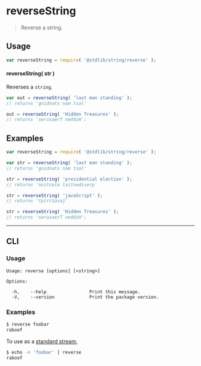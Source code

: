 # reverseString

> Reverse a string.

<section class="usage">

## Usage

```javascript
var reverseString = require( '@stdlib/string/reverse' );
```

#### reverseString( str )

Reverses a `string`.

```javascript
var out = reverseString( 'last man standing' );
// returns 'gnidnats nam tsal'

out = reverseString( 'Hidden Treasures' );
// returns 'serusaerT neddiH';
```

</section>

<!-- /.usage -->

<section class="examples">

## Examples

```javascript
var reverseString = require( '@stdlib/string/reverse' );

var str = reverseString( 'last man standing' );
// returns 'gnidnats nam tsal'

str = reverseString( 'presidential election' );
// returns 'noitcele laitnediserp'

str = reverseString( 'javaScript' );
// returns 'tpircSavaj'

str = reverseString( 'Hidden Treasures' );
// returns 'serusaerT neddiH';
```

</section>

<!-- /.examples -->

* * *

<section class="cli">

## CLI

<section class="usage">

### Usage

```text
Usage: reverse [options] [<string>]

Options:

  -h,    --help                Print this message.
  -V,    --version             Print the package version.
```

</section>

<!-- /.usage -->

<section class="examples">

### Examples

```bash
$ reverse foobar
raboof
```

To use as a [standard stream][standard-streams],

```bash
$ echo -n 'foobar' | reverse
raboof
```

</section>

<!-- /.examples -->

</section>

<!-- /.cli -->

<section class="links">

[standard-streams]: https://en.wikipedia.org/wiki/Standard_streams

</section>

<!-- /.links -->

